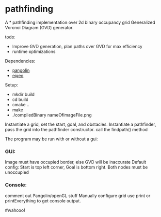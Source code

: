 pathfinding
===========

A * pathfinding implementation over 2d binary occupancy grid
Generalized Voronoi Diagram (GVD) generator.

todo: 
* Improve GVD generation, plan paths over GVD for max efficiency
* runtime optimizations

Dependencies:
* [pangolin](https://github.com/stevenlovegrove/pangolin)
* [eigen](http://eigen.tuxfamily.org/index.php?title=Main_Page)

Setup:
* mkdir build
* cd build
* cmake ..
* make
* ./compiledBinary nameOfImageFile.png

Instantiate a grid, set the start, goal, and obstacles. 
Instantiate a pathfinder, pass the grid into the pathfinder constructor.
call the findpath() method

The program may be run with or without a gui:

### GUI:
Image must have occupied border, else GVD will be inaccurate
Default config: Start is top left corner, Goal is bottom right. Both nodes must be unoccupied

### Console:
comment out Pangolin/openGL stuff
Manually configure grid
use print or printEverything to get console output.

#wahooo!
